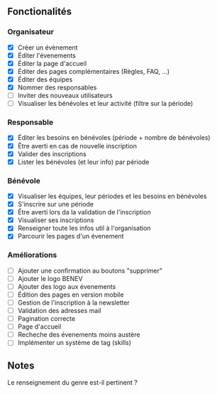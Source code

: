## Fonctionalités

### Organisateur

- [x] Créer un évènement
- [x] Éditer l'évenements
- [x] Éditer la page d'accueil
- [x] Éditer des pages complémentaires (Règles, FAQ, ...)
- [x] Éditer des équipes
- [x] Nommer des responsables
- [ ] Inviter des nouveaux utilisateurs
- [ ] Visualiser les bénévoles et leur activité (filtre sur la période)

### Responsable

- [x] Éditer les besoins en bénévoles (période + nombre de bénévoles)
- [x] Être averti en cas de nouvelle inscription
- [x] Valider des inscriptions
- [x] Lister les bénévoles (et leur info) par période

### Bénévole

- [x] Visualiser les équipes, leur périodes et les besoins en bénévoles
- [x] S'inscrire sur une période
- [x] Être averti lors da la validation de l'inscription
- [x] Visualiser ses inscriptions
- [x] Renseigner toute les infos util à l'organisation
- [x] Parcourir les pages d'un évenement

### Améliorations

- [ ] Ajouter une confirmation au boutons "supprimer"
- [ ] Ajouter le logo BENEV
- [ ] Ajouter des logo aux évenements
- [ ] Édition des pages en version mobile
- [ ] Gestion de l'inscription à la newsletter
- [ ] Validation des adresses mail
- [ ] Pagination correcte
- [ ] Page d'accueil
- [ ] Recheche des évenements moins austère
- [ ] Implémenter un système de tag (skills)

## Notes

Le renseignement du genre est-il pertinent ?
